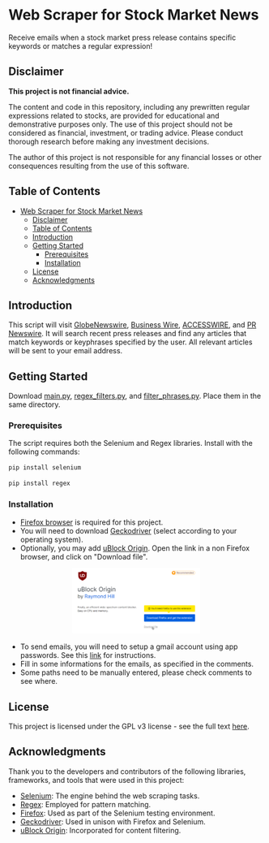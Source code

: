 # Web Scraper for Stock Market News

Receive emails when a stock market press release contains specific keywords or matches a regular expression!

## Disclaimer

**This project is not financial advice.**

The content and code in this repository, including any prewritten regular expressions related to stocks, are provided for educational and demonstrative purposes only. The use of this project should not be considered as financial, investment, or trading advice. Please conduct thorough research before making any investment decisions.

The author of this project is not responsible for any financial losses or other consequences resulting from the use of this software.

## Table of Contents

- [Web Scraper for Stock Market News](#web-scraper-for-stock-market-news)
  - [Disclaimer](#disclaimer)
  - [Table of Contents](#table-of-contents)
  - [Introduction](#introduction)
  - [Getting Started](#getting-started)
    - [Prerequisites](#prerequisites)
    - [Installation](#installation)
  - [License](#license)
  - [Acknowledgments](#acknowledgments)

## Introduction

This script will visit [GlobeNewswire](https://www.globenewswire.com/), [Business Wire](https://www.businesswire.com/portal/site/home/), [ACCESSWIRE](https://www.accesswire.com/), and [PR Newswire](https://www.prnewswire.com/). It will search recent press releases and find any articles that match keywords or keyphrases specified by the user. All relevant articles will be sent to your email address.

## Getting Started

Download [main.py](https://github.com/beast989898/Web-Scraper-for-Stock-Market-News/blob/main/main.py), [regex_filters.py](https://github.com/beast989898/Web-Scraper-for-Stock-Market-News/blob/main/regex_filters.py), and [filter_phrases.py](https://github.com/beast989898/Web-Scraper-for-Stock-Market-News/blob/main/filter_phrases.py).
Place them in the same directory.

### Prerequisites

The script requires both the Selenium and Regex libraries.
Install with the following commands:

```bash
pip install selenium
```

```bash
pip install regex
```

### Installation

- [Firefox browser](https://www.mozilla.org/en-US/firefox/new/) is required for this project.
- You will need to download [Geckodriver](https://github.com/mozilla/geckodriver/releases) (select according to your operating system).
- Optionally, you may add [uBlock Origin](https://addons.mozilla.org/en-US/firefox/addon/ublock-origin/). Open the link in a non Firefox browser, and click on "Download file".

<p align=center>
<img src="https://github.com/beast989898/Web-Scraper-for-Stock-Market-News/blob/main/docs/images/screenshot1.png" alt="Download the xpi file" width="50%">
</p>

- To send emails, you will need to setup a gmail account using app passwords. See this [link](https://support.google.com/accounts/answer/185833?hl=en) for instructions.
- Fill in some informations for the emails, as specified in the comments.
- Some paths need to be manually entered, please check comments to see where.

## License

This project is licensed under the GPL v3 license - see the full text [here](https://github.com/beast989898/Web-Scraper-for-Stock-Market-News/blob/main/LICENSE).

## Acknowledgments

Thank you to the developers and contributors of the following libraries, frameworks, and tools that were used in this project:

- [Selenium](https://www.selenium.dev/): The engine behind the web scraping tasks.
- [Regex](https://pypi.org/project/regex/): Employed for pattern matching.
- [Firefox](https://www.mozilla.org/en-US/firefox/): Used as part of the Selenium testing environment.
- [Geckodriver](https://github.com/mozilla/geckodriver): Used in unison with Firefox and Selenium.
- [uBlock Origin](https://ublockorigin.com/): Incorporated for content filtering.
